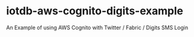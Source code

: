 # iotdb-aws-cognito-digits-example
An Example of using AWS Cognito with Twitter / Fabric / Digits SMS Login
